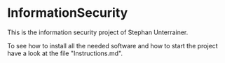 # InformationSecurity
 This is the information security project of Stephan Unterrainer.

 To see how to install all the needed software and how to start the project have a look at the file "Instructions.md".
